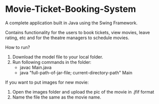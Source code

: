 # Movie-Ticket-Booking-System
 A complete application built in Java using the Swing Framework.

 Contains functionality for the users to book tickets, view movies, leave rating, etc and for the theatre managers to schedule movies.

 How to run?
1. Download the model file to your local folder.
2. Run following commands in the folder:
   -  javac Main.java
   -  java "full-path-of-jar-file; current-directory-path" Main

 If you want to put images for new movie:
1. Open the images folder and upload the pic of the movie in .jfif format
2. Name the file the same as the movie name.
